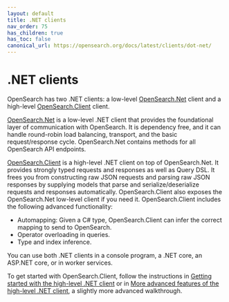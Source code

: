 ```yaml
---
layout: default
title: .NET clients
nav_order: 75
has_children: true
has_toc: false
canonical_url: https://opensearch.org/docs/latest/clients/dot-net/
---
```


# .NET clients

OpenSearch has two .NET clients: a low-level [OpenSearch.Net]({{site.url}}{{site.baseurl}}/clients/OpenSearch-dot-net/) client and a high-level [OpenSearch.Client]({{site.url}}{{site.baseurl}}/clients/OSC-dot-net/) client.

[OpenSearch.Net]({{site.url}}{{site.baseurl}}/clients/OpenSearch-dot-net/) is a low-level .NET client that provides the foundational layer of communication with OpenSearch. It is dependency free, and it can handle round-robin load balancing, transport, and the basic request/response cycle. OpenSearch.Net contains methods for all OpenSearch API endpoints.

[OpenSearch.Client]({{site.url}}{{site.baseurl}}/clients/OSC-dot-net/) is a high-level .NET client on top of OpenSearch.Net. It provides strongly typed requests and responses as well as Query DSL. It frees you from constructing raw JSON requests and parsing raw JSON responses by supplying models that parse and serialize/deserialize requests and responses automatically. OpenSearch.Client also exposes the OpenSearch.Net low-level client if you need it. OpenSearch.Client includes the following advanced functionality:

- Automapping: Given a C# type, OpenSearch.Client can infer the correct mapping to send to OpenSearch.
- Operator overloading in queries.
- Type and index inference.

You can use both .NET clients in a console program, a .NET core, an ASP.NET core, or in worker services.

To get started with OpenSearch.Client, follow the instructions in [Getting started with the high-level .NET client]({{site.url}}{{site.baseurl}}/clients/OSC-dot-net#installing-opensearchclient) or in [More advanced features of the high-level .NET client]({{site.url}}{{site.baseurl}}/clients/OSC-example), a slightly more advanced walkthrough.